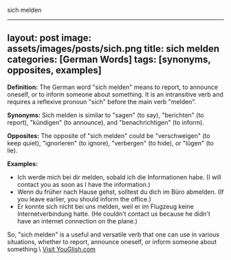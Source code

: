 sich melden

---
layout: post
image: assets/images/posts/sich.png
title: sich melden
categories: [German Words]
tags: [synonyms, opposites, examples]
---

**Definition:** The German word "sich melden" means to report, to announce oneself, or to inform someone about something. It is an intransitive verb and requires a reflexive pronoun "sich" before the main verb "melden".

**Synonyms:** Sich melden is similar to "sagen" (to say), "berichten" (to report), "kündigen" (to announce), and "benachrichtigen" (to inform).

**Opposites:** The opposite of "sich melden" could be "verschweigen" (to keep quiet), "ignorieren" (to ignore), "verbergen" (to hide), or "lügen" (to lie).

**Examples:** 
- Ich werde mich bei dir melden, sobald ich die Informationen habe. (I will contact you as soon as I have the information.)
- Wenn du früher nach Hause gehst, solltest du dich im Büro abmelden. (If you leave earlier, you should inform the office.)
- Er konnte sich nicht bei uns melden, weil er im Flugzeug keine Internetverbindung hatte. (He couldn't contact us because he didn't have an internet connection on the plane.)

So, "sich melden" is a useful and versatile verb that one can use in various situations, whether to report, announce oneself, or inform someone about something.\ <a id="yg-widget-0" class="youglish-widget" data-query="sich" data-lang="german" data-components="8412" data-auto-start="0" data-bkg-color="theme_light" data-title="How%20to%20pronounce%20sich%20in%20German"  rel="nofollow" href="https://youglish.com">Visit YouGlish.com</a><script async src="https://youglish.com/public/emb/widget.js" charset="utf-8"></script>
